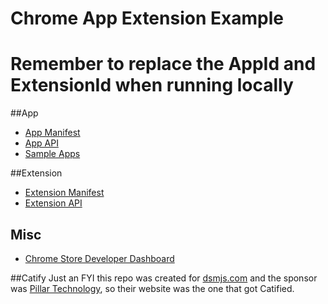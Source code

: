 # Chrome App Extension Example

# Remember to replace the AppId and ExtensionId when running locally

##App
* [App Manifest](https://developer.chrome.com/apps/manifest)
* [App API](https://developer.chrome.com/apps/api_index)
* [Sample Apps](https://github.com/GoogleChrome/chrome-app-samples/tree/master/samples)

##Extension
* [Extension Manifest](https://developer.chrome.com/extensions/manifest)
* [Extension API](https://developer.chrome.com/extensions/api_index)

## Misc
* [Chrome Store Developer Dashboard](https://chrome.google.com/webstore/developer/dashboard)

##Catify
Just an FYI this repo was created for [dsmjs.com](http://dsmjs.com) and the sponsor was [Pillar Technology](http://www.pillartechnology.com//), so their website was the one that got Catified.